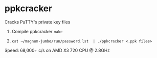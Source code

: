 ppkcracker
==========

Cracks PuTTY's private key files

1. Compile ppkcracker ```make```

2. ```cat ~/magnum-jumbo/run/password.lst  | ./ppkcracker <.ppk files>```

Speed: 68,000+ c/s on AMD X3 720 CPU @ 2.8GHz
